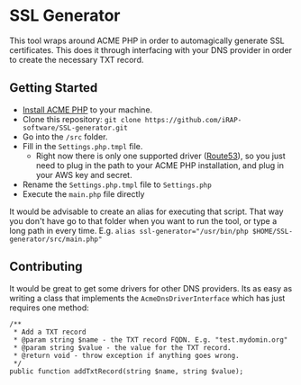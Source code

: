 SSL Generator
=============

This tool wraps around ACME PHP in order to automagically generate SSL certificates.
This does it through interfacing with your DNS provider in order to create the necessary TXT record.

## Getting Started

* [Install ACME PHP](https://blog.programster.org/acme-php-installation) to your machine.
* Clone this repository: `git clone https://github.com/iRAP-software/SSL-generator.git`
* Go into the `/src` folder.
* Fill in the `Settings.php.tmpl` file.
    * Right now there is only one supported driver ([Route53](https://aws.amazon.com/route53/)), so you just need to plug in the path to your ACME PHP installation, and plug in your AWS key and secret.
* Rename the `Settings.php.tmpl` file to `Settings.php`
* Execute the `main.php` file directly

It would be advisable to create an alias for executing that script.
That way you don't have go to that folder when you want to run the tool, or type a long path in every time.
E.g. `alias ssl-generator="/usr/bin/php $HOME/SSL-generator/src/main.php"`

## Contributing
It would be great to get some drivers for other DNS providers. Its as easy as writing a class that implements the `AcmeDnsDriverInterface` which has just requires one method:

```
/**
 * Add a TXT record
 * @param string $name - the TXT record FQDN. E.g. "test.mydomin.org"
 * @param string $value - the value for the TXT record.
 * @return void - throw exception if anything goes wrong.
 */
public function addTxtRecord(string $name, string $value);
```

